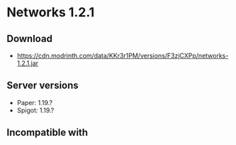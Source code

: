 # Networks 1.2.1

## Download
- https://cdn.modrinth.com/data/KKr3r1PM/versions/F3zjCXPp/networks-1.2.1.jar
## Server versions
- Paper: 1.19.?
- Spigot: 1.19.?

## Incompatible with

